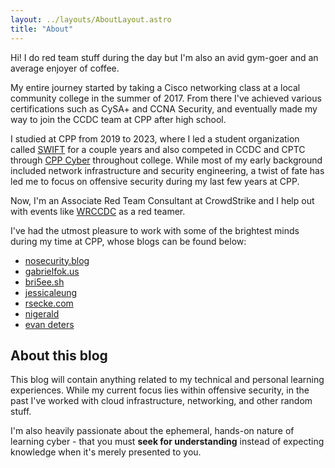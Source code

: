 ```yaml
---
layout: ../layouts/AboutLayout.astro
title: "About"
---
```


Hi! I do red team stuff during the day but I'm also an avid gym-goer and an average enjoyer of coffee.

My entire journey started by taking a Cisco networking class at a local community college in the summer of 2017. From there I've achieved various certifications such as CySA+ and CCNA Security, and eventually made my way to join the CCDC team at CPP after high school.

I studied at CPP from 2019 to 2023, where I led a student organization called [SWIFT](https://www.calpolyswift.org/) for a couple years and also competed in CCDC and CPTC through [CPP Cyber](https://cysec.team/) throughout college. While most of my early background included network infrastructure and security engineering, a twist of fate has led me to focus on offensive security during my last few years at CPP.

Now, I'm an Associate Red Team Consultant at CrowdStrike and I help out with events like [WRCCDC](https://wrccdc.org/) as a red teamer.

I've had the utmost pleasure to work with some of the brightest minds during my time at CPP, whose blogs can be found below:

- [nosecurity.blog](https://nosecurity.blog/)
- [gabrielfok.us](https://gabrielfok.us/)
- [bri5ee.sh](https://bri5ee.sh/)
- [jessicaleung](https://jessicacleung.com/)
- [rsecke.com](https://rsecke.com/)
- [nigerald](https://dtsec.us/)
- [evan deters](https://evandeters.com/)

## About this blog

This blog will contain anything related to my technical and personal learning experiences. While my current focus lies within offensive security, in the past I've worked with cloud infrastructure, networking, and other random stuff.

I'm also heavily passionate about the ephemeral, hands-on nature of learning cyber - that you must **seek for understanding** instead of expecting knowledge when it's merely presented to you.
